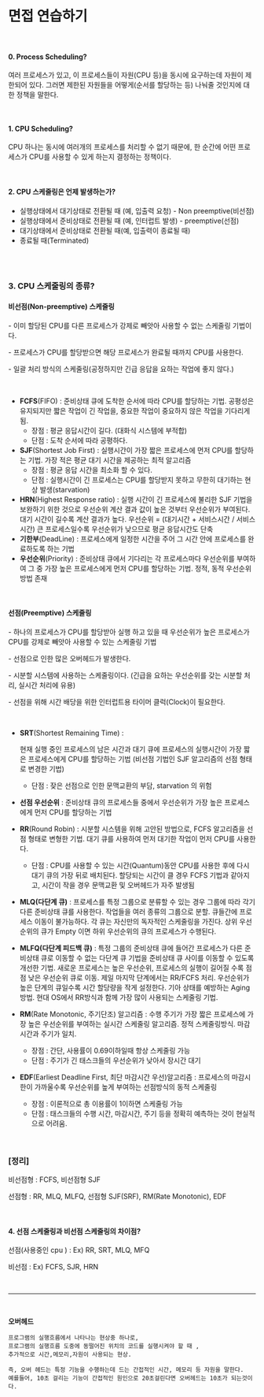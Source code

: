 # 면접 연습하기 

<br>

#### **0. Process Scheduling?**

여러 프로세스가 있고, 이 프로세스들이 자원(CPU 등)을 동시에 요구하는데 자원이 제한되어 있다. 그러면 제한된 자원들을 어떻게(순서를 할당하는 등) 나눠줄 것인지에 대한 정책을 말한다. 

 <br>

#### **1. CPU Scheduling?**

CPU 하나는 동시에 여러개의 프로세스를 처리할 수 없기 때문에, 한 순간에 어떤 프로세스가 CPU를 사용할 수 있게 하는지 결정하는 정책이다. 

 <br>

#### 2. **CPU** **스케줄링은 언제 발생하는가?**

- 실행상태에서 대기상태로 전환될 때 (예, 입출력 요청) - Non preemptive(비선점)
- 실행상태에서 준비상태로 전환될 때 (예, 인터럽트 발생) - preemptive(선점)
- 대기상태에서 준비상태로 전환될 때(예, 입출력이 종료될 때)
- 종료될 때(Terminated)

 <br>

<br>

### 3. **CPU** **스케줄링의 종류?**

#### 비선점(Non-preemptive) 스케줄링

\- 이미 할당된 CPU를 다른 프로세스가 강제로 빼앗아 사용할 수 없는 스케줄링 기법이다.

\- 프로세스가 CPU를 할당받으면 해당 프로세스가 완료될 때까지 CPU를 사용한다. 

\- 일괄 처리 방식의 스케줄링(공정하지만 긴급 응답을 요하는 작업에 좋지 않다.)

 <br>

- **FCFS**(FIFO) : 준비상태 큐에 도착한 순서에 따라 CPU를 할당하는 기법. 공평성은 유지되지만 짧은 작업이 긴 작업을, 중요한 작업이 중요하지 않은 작업을 기다리게 됨.
  - 장점 : 평균 응답시간이 길다. (대화식 시스템에 부적합)
  - 단점 : 도착 순서에 따라 공평하다.
- **SJF**(Shortest Job First) : 실행시간이 가장 짧은 프로세스에 먼저 CPU를 할당하는 기법. 가장 적은 평균 대기 시간을 제공하는 최적 알고리즘
  - 장점 : 평균 응답 시간을 최소화 할 수 있다.
  - 단점 : 실행시간이 긴 프로세스는 CPU를 할당받지 못하고 무한히 대기하는 현상 발생(starvation) 
- **HRN**(Highest Response ratio) : 실행 시간이 긴 프로세스에 불리한 SJF 기법을 보완하기 위한 것으로 우선순위 계산 결과 값이 높은 것부터 우선순위가 부여된다. 대기 시간이 길수록 계산 결과가 높다. 우선순위 = (대기시간 + 서비스시간 / 서비스시간) 큰 프로세스일수록 우선순위가 낮으므로 평균 응답시간도 단축
- **기한부**(DeadLine) : 프로세스에게 일정한 시간을 주어 그 시간 안에 프로세스를 완료하도록 하는 기법
- **우선순위**(Priority) : 준비상태 큐에서 기다리는 각 프로세스마다 우선순위를 부여하여 그 중 가장 높은 프로세스에게 먼저 CPU를 할당하는 기법. 정적, 동적 우선순위 방법 존재

 <br>

#### 선점(Preemptive) 스케줄링

\- 하나의 프로세스가 CPU를 할당받아 실행 하고 있을 때 우선순위가 높은 프로세스가 CPU를 강제로 빼앗아 사용할 수 있는 스케줄링 기법

\- 선점으로 인한 많은 오버헤드가 발생한다.

\- 시분할 시스템에 사용하는 스케줄링이다. (긴급을 요하는 우선순위를 갖는 시분할 처리, 실시간 처리에 유용)

\- 선점을 위해 시간 배당을 위한 인터럽트용 타이머 클럭(Clock)이 필요한다.

 <br>

- **SRT**(Shortest Remaining Time) : 

  현재 실행 중인 프로세스의 남은 시간과 대기 큐에 프로세스의 실행시간이 가장 짧은 프로세스에게 CPU를 할당하는 기법 (비선점 기법인 SJF 알고리즘의 선점 형태로 변경한 기법)

  - 단점 : 잦은 선점으로 인한 문맥교환의 부담, starvation 의 위험

- **선점 우선순위** : 준비상태 큐의 프로세스들 중에서 우선순위가 가장 높은 프로세스에게 먼저 CPU를 할당하는 기법

- **RR**(Round Robin) : 시분할 시스템을 위해 고안된 방법으로, FCFS 알고리즘을 선점 형태로 변형한 기법. 대기 큐를 사용하여 먼저 대기한 작업이 먼저 CPU를 사용한다.

  - 단점 : CPU를 사용할 수 있는 시간(Quantum)동안 CPU를 사용한 후에 다시 대기 큐의 가장 뒤로 배치된다. 할당되는 시간이 클 경우 FCFS 기법과 같아지고, 시간이 작을 경우 문맥교환 및 오버헤드가 자주 발생됨

- **MLQ(다단계 큐)** : 프로세스를 특정 그룹으로 분류할 수 있는 경우 그룹에 따라 각기 다른 준비상태 큐를 사용한다. 작업들을 여러 종류의 그룹으로 분할. 큐들간에 프로세스 이동이 불가능하다. 각 큐는 자신만의 독자적인 스케줄링을 가진다. 상위 우선 순위의 큐가 Empty 이면 하위 우선순위의 큐의 프로세스가 수행된다.

- **MLFQ(다단계 피드백 큐)** : 특정 그룹의 준비상태 큐에 들어간 프로세스가 다른 준비상태 큐로 이동할 수 없는 다단계 큐 기법을 준비상태 큐 사이를 이동할 수 있도록 개선한 기법. 새로운 프로세스는 높은 우선순위, 프로세스의 실행이 길어질 수록 점점 낮은 우선순위 큐로 이동. 제일 마지막 단계에서는 RR/FCFS 처리. 우선순위가 높은 단계의 큐일수록 시간 할당량을 작게 설정한다. 기아 상태를 예방하는 Aging 방법. 현대 OS에서 RR방식과 함께 가장 많이 사용되는 스케줄링 기법.

- **RM**(Rate Monotonic, 주기단조) 알고리즘 : 수행 주기가 가장 짧은 프로세스에 가장 높은 우선순위를 부여하는 실시간 스케줄링 알고리즘. 정적 스케줄링방식. 마감 시간과 주기가 일치.

  - 장점 : 간단, 사용률이 0.69이하일때 항상 스케줄링 가능
  - 단점 : 주기가 긴 태스크들의 우선순위가 낮아서 장시간 대기

- **EDF**(Earliest Deadline First, 최단 마감시간 우선)알고리즘 : 프로세스의 마감시한이 가까울수록 우선순위를 높게 부여하는 선점방식의 동적 스케줄링

  - 장점 : 이론적으로 총 이용률이 1이하면 스케줄링 가능
  - 단점 : 태스크들의 수행 시간, 마감시간, 주기 등을 정확히 예측하는 것이 현실적으로 어려움.

<br>

### [정리]

비선점형 : FCFS, 비선점형 SJF 

선점형 : RR, MLQ, MLFQ, 선점형 SJF(SRF), RM(Rate Monotonic), EDF

 <br>

#### 4. **선점 스케줄링과 비선점 스케줄링의 차이점?**

선점(사용중인 cpu ) : Ex) RR, SRT, MLQ, MFQ

비선점 :  Ex) FCFS, SJR, HRN

 <br>

---

 <br>

**오버헤드**

```
프로그램의 실행흐름에서 나타나는 현상중 하나로, 
프로그램의 실행흐름 도중에 동떨어진 위치의 코드를 실행시켜야 할 때 , 
추가적으로 시간,메모리,자원이 사용되는 현상.

즉, 오버 헤드는 특정 기능을 수행하는데 드는 간접적인 시간, 메모리 등 자원을 말한다. 
예를들어, 10초 걸리는 기능이 간접적인 원인으로 20초걸린다면 오버헤드는 10초가 되는것이다. 
```



 

